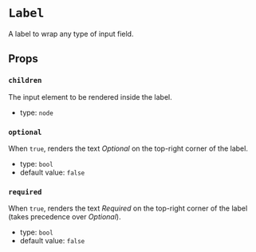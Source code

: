 `Label`
=======

A label to wrap any type of input field.

Props
-----

### `children`

The input element to be rendered inside the label.

- type: `node`


### `optional`

When `true`, renders the text *Optional* on the top-right corner of the label.

- type: `bool`
- default value: `false`


### `required`

When `true`, renders the text *Required* on the top-right corner of the label (takes precedence over *Optional*).

- type: `bool`
- default value: `false`

